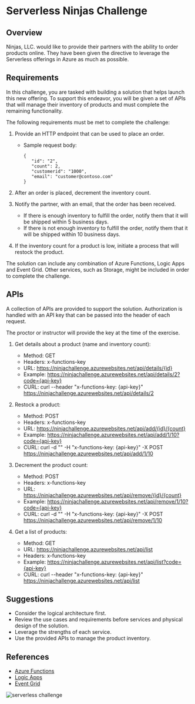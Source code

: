 # Serverless Ninjas Challenge

## Overview

Ninjas, LLC. would like to provide their partners with the ability to order products online. They have been given the directive to leverage the Serverless offerings in Azure as much as possible.

## Requirements

In this challenge, you are tasked with building a solution that helps launch this new offering. To support this endeavor, you will be given a set of APIs that will manage their inventory of products and must complete the remaining functionality.

The following requirements must be met to complete the challenge:

1) Provide an HTTP endpoint that can be used to place an order.

   * Sample request body:

         {
            "id": "2",
            "count": 2,
            "customerid": "1000",
            "email": "customer@contoso.com"
         }

2) After an order is placed, decrement the inventory count.

3) Notify the partner, with an email, that the order has been received.

   * If there is enough inventory to fulfill the order, notify them that it will be shipped within 5 business days.
   * If there is not enough inventory to fulfill the order, notify them that it will be shipped within 10 business days.

4) If the inventory count for a product is low, initiate a process that will restock the product.

The solution can include any combination of Azure Functions, Logic Apps and Event Grid. Other services, such as Storage, might be included in order to complete the challenge. 

## APIs

A collection of APIs are provided to support the solution. Authorization is handled with an API key that can be passed into the header of each request. 

The proctor or instructor will provide the key at the time of the exercise.

1) Get details about a product (name and inventory count):

   * Method: GET
   * Headers: x-functions-key
   * URL: https://ninjachallenge.azurewebsites.net/api/details/{id}
   * Example: https://ninjachallenge.azurewebsites.net/api/details/2?code={api-key}
   * CURL: curl --header "x-functions-key: {api-key}" https://ninjachallenge.azurewebsites.net/api/details/2

2) Restock a product:

   * Method: POST
   * Headers: x-functions-key
   * URL: https://ninjachallenge.azurewebsites.net/api/add/{id}/{count}
   * Example: https://ninjachallenge.azurewebsites.net/api/add/1/10?code={api-key}
   * CURL: curl -d "" -H "x-functions-key: {api-key}" -X POST https://ninjachallenge.azurewebsites.net/api/add/1/10

3) Decrement the product count:

   * Method: POST
   * Headers: x-functions-key
   * URL: https://ninjachallenge.azurewebsites.net/api/remove/{id}/{count}
   * Example: https://ninjachallenge.azurewebsites.net/api/remove/1/10?code={api-key}
   * CURL: curl -d "" -H "x-functions-key: {api-key}" -X POST https://ninjachallenge.azurewebsites.net/api/remove/1/10

4) Get a list of products:

   * Method: GET
   * URL: https://ninjachallenge.azurewebsites.net/api/list
   * Headers: x-functions-key
   * Example: https://ninjachallenge.azurewebsites.net/api/list?code={api-key}
   * CURL: curl --header "x-functions-key: {api-key}" https://ninjachallenge.azurewebsites.net/api/list

## Suggestions

* Consider the logical architecture first.
* Review the use cases and requirements before services and physical design of the solution.
* Leverage the strengths of each service.
* Use the provided APIs to manage the product inventory.

## References

* [Azure Functions](https://docs.microsoft.com/en-us/azure/azure-functions/functions-overview "Azure Functions")
* [Logic Apps](https://docs.microsoft.com/en-us/azure/logic-apps/ "Azure Logic Apps")
* [Event Grid](https://docs.microsoft.com/en-us/azure/event-grid/overview "Azure Event Grid")

![serverless challenge](https://github.com/codingwithsasquatch/serverless_ninjas_workshop/raw/master/7-Serverless_Challenge/Ninja.jpg "Serverless Challenge")
